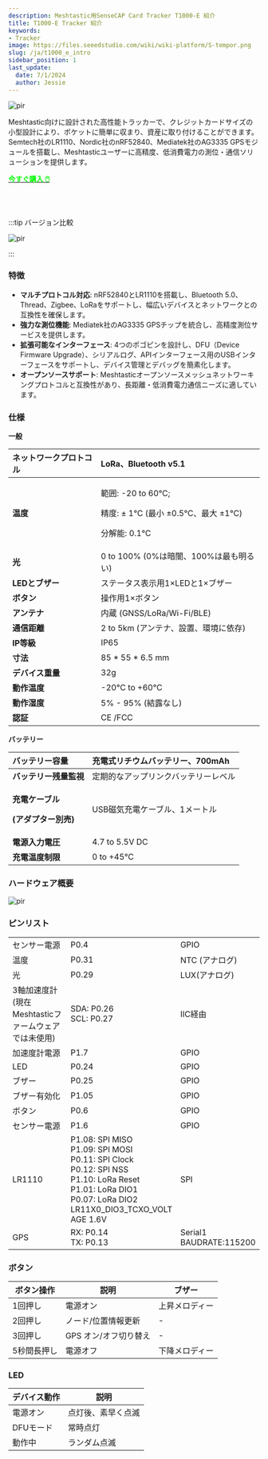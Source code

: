 ```yaml
---
description: Meshtastic用SenseCAP Card Tracker T1000-E 紹介
title: T1000-E Tracker 紹介
keywords:
- Tracker
image: https://files.seeedstudio.com/wiki/wiki-platform/S-tempor.png
slug: /ja/t1000_e_intro
sidebar_position: 1
last_update:
  date: 7/1/2024
  author: Jessie
---
```


<p style={{textAlign: 'center'}}><img src="https://files.seeedstudio.com/wiki/SenseCAP/Meshtastic/intro-e.png" alt="pir" width={800} height="auto" /></p>

Meshtastic向けに設計された高性能トラッカーで、クレジットカードサイズの小型設計により、ポケットに簡単に収まり、資産に取り付けることができます。Semtech社のLR1110、Nordic社のnRF52840、Mediatek社のAG3335 GPSモジュールを搭載し、Meshtasticユーザーに高精度、低消費電力の測位・通信ソリューションを提供します。

<div class="get_one_now_container" style={{textAlign: 'center'}}>
    <a class="get_one_now_item" href="https://www.seeedstudio.com/SenseCAP-Card-Tracker-T1000-E-for-Meshtastic-p-5913.html" target="_blank">
            <strong><span><font color={'FFFFFF'} size={"4"}> 今すぐ購入 🖱️</font></span></strong>
    </a>
</div>

<br></br>

:::tip バージョン比較
<p style={{textAlign: 'center'}}><img src="https://files.seeedstudio.com/wiki/SenseCAP/Meshtastic/versions-duibi.png" alt="pir" width={600} height="auto" /></p>
:::

### 特徴

- **マルチプロトコル対応**: nRF52840とLR1110を搭載し、Bluetooth 5.0、Thread、Zigbee、LoRaをサポートし、幅広いデバイスとネットワークとの互換性を確保します。
- **強力な測位機能**: Mediatek社のAG3335 GPSチップを統合し、高精度測位サービスを提供します。
- **拡張可能なインターフェース**: 4つのポゴピンを設計し、DFU（Device Firmware Upgrade）、シリアルログ、APIインターフェース用のUSBインターフェースをサポートし、デバイス管理とデバッグを簡素化します。
- **オープンソースサポート**: Meshtasticオープンソースメッシュネットワーキングプロトコルと互換性があり、長距離・低消費電力通信ニーズに適しています。

### 仕様

**一般**

|**ネットワークプロトコル**|LoRa、Bluetooth v5.1|
| :- | :- |
|**温度**|<p>範囲: -20 to 60℃;</p><p>精度: ± 1℃ (最小 ±0.5℃、最大 ±1℃)</p><p>分解能: 0.1℃</p>|
|**光**|0 to 100% (0%は暗闇、100%は最も明るい)|
|**LEDとブザー**|ステータス表示用1×LEDと1×ブザー|
|**ボタン**|操作用1×ボタン|
|**アンテナ**|内蔵 (GNSS/LoRa/Wi-Fi/BLE)|
|**通信距離**|2 to 5km (アンテナ、設置、環境に依存)|
|**IP等級**|IP65|
|**寸法**|85 \* 55 \* 6.5 mm|
|**デバイス重量**|32g|
|**動作温度**|-20℃ to +60℃|
|**動作湿度**|5% - 95% (結露なし)|
|**認証**|CE /FCC|

**バッテリー**

|**バッテリー容量**|充電式リチウムバッテリー、700mAh|
| :- | :- |
|**バッテリー残量監視**|定期的なアップリンクバッテリーレベル|
|<p>**充電ケーブル**</p><p>**(アダプター別売)**</p>|USB磁気充電ケーブル、1メートル|
|**電源入力電圧**|4\.7 to 5.5V DC|
|**充電温度制限**|0 to +45℃|

### ハードウェア概要

<p style={{textAlign: 'center'}}><img src="https://files.seeedstudio.com/wiki/SenseCAP/Meshtastic/4-pogo.png" alt="pir" width={800} height="auto" /></p>

### ピンリスト

||||
|- |- |- |
|センサー電源|P0.4|GPIO|
|温度|P0.31|NTC (アナログ)|
|光|P0.29|LUX(アナログ)|
|3軸加速度計<br/>(現在Meshtasticファームウェアでは未使用)|SDA: P0.26<br/>SCL: P0.27|IIC経由|
|加速度計電源|P1.7|GPIO|
|LED|P0.24  |GPIO|
|ブザー|P0.25|GPIO|
|ブザー有効化|P1.05|GPIO|
|ボタン|P0.6|GPIO|
|センサー電源|P1.6|GPIO|
|LR1110|P1.08: SPI MISO<br/>P1.09: SPI MOSI<br/>P0.11: SPI Clock<br/>P0.12: SPI NSS<br/>P1.10: LoRa Reset<br/>P1.01: LoRa DIO1<br/>P0.07: LoRa DIO2<br/>LR11X0\_DIO3\_TCXO\_VOLT<br/>AGE 1.6V|SPI|
|GPS|RX: P0.14<br/>TX: P0.13|Serial1 <br/>BAUDRATE:115200|

### ボタン

|ボタン操作|説明|ブザー|
|- |- |- |
|1回押し|電源オン|上昇メロディー|
|2回押し|ノード/位置情報更新|-|
|3回押し|GPS オン/オフ切り替え|-|
|5秒間長押し|電源オフ|下降メロディー|

### LED

|デバイス動作|説明|
|- |- |
|電源オン|点灯後、素早く点滅|
|DFUモード|常時点灯|
|動作中|ランダム点滅|